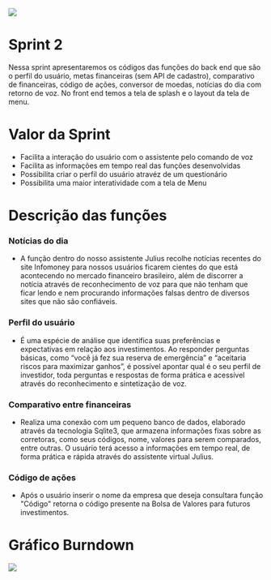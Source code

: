 <!DOCTYPE html>

<p align="left">
  <img src="https://github.com/TheLooksDatabase/Julius/blob/main/3)%20Images/Sprint%201%20Nessa%20sprint%20apresentaremos%20os%20c%C3%B3digos%20das%20fun%C3%A7%C3%B5es%20cota%C3%A7%C3%A3o%20do%20dia%2C%20calculadora%20de%20juros%20compostos%2C%20metas%20(sem%20API%20de%20cadastro)%2C%20conversor%20de%20moedas%20e%20a%20implementa%C3%A7%C3%A3o%20do%20reconhecimento%20de%20voz%20e%20retorno%20%20(1)/3.png" />
</p>  

<h1 align="left">Sprint 2</h1>

  Nessa sprint apresentaremos os códigos das funções do back end que são o perfil do usuário, metas financeiras (sem API de cadastro), comparativo de financeiras, código de ações, conversor de moedas, notícias do dia com retorno de voz. 
No front end temos a tela de splash e o layout da tela de menu.


<h1 align="left">Valor da Sprint</h1>

- Facilita a interação do usuário com o assistente pelo comando de voz
- Facilita as informações em tempo real das funções desenvolvidas
- Possibilita criar o perfil do usuário atravéz de um questionário
- Possibilita uma maior interatividade com a tela de Menu


<h1 align="left">Descrição das funções</h1>

### Notícias do dia

- A função dentro do nosso assistente Julius recolhe notícias recentes do site Infomoney para nossos usuários ficarem cientes do que está acontecendo no mercado financeiro brasileiro, além de discorrer a notícia através de reconhecimento de voz para que não tenham que ficar lendo e nem procurando informações falsas dentro de diversos sites que não são confiáveis.

### Perfil do usuário

- É uma espécie de análise que identifica suas preferências e expectativas em relação aos investimentos. Ao responder perguntas básicas, como “você já fez sua reserva de emergência” e “aceitaria riscos para maximizar ganhos”, é possível apontar qual é o seu perfil de investidor, toda perguntas e respostas de forma prática e acessível através do reconhecimento e sintetização de voz.

### Comparativo entre financeiras

- Realiza uma conexão com um pequeno banco de dados, elaborado através da tecnologia Sqlite3, que armazena informações fixas sobre as corretoras, como seus códigos, nome, valores para serem comparados, entre outras. O usuário terá acesso a informações em tempo real, de forma prática e rápida através do assistente virtual Julius.

### Código de ações

- Após o usuário inserir o nome da empresa que deseja consultara função "Código" retorna o código presente na Bolsa de Valores para futuros investimentos.



<h1 align="left">Gráfico Burndown</h1>
<p align="left">
  <img src="https://github.com/TheLooksDatabase/Julius/blob/main/3)%20Images/Grafico%20burndown%202.jpeg" />
</p> 



  

					  


